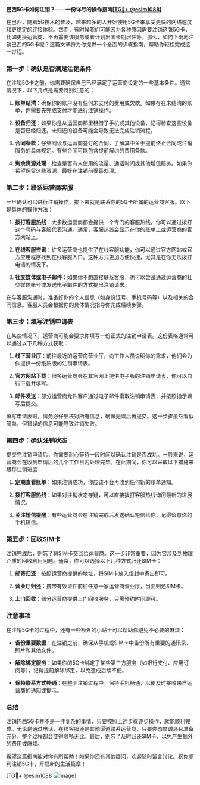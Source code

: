 **巴西5G卡如何注销？——一份详尽的操作指南[[TG💪+ @esim1088](https://t.me/s/esim1088)]**

在巴西，随着5G技术的普及，越来越多的人开始使用5G卡来享受更快的网络速度和更稳定的连接体验。然而，有时候我们可能因为各种原因需要注销这张5G卡，比如更换运营商、不再需要该服务或者计划出国长期居住等。那么，如何正确地注销巴西的5G卡呢？这篇文章将为你提供一个全面的步骤指南，帮助你轻松完成这一过程。

### **第一步：确认是否满足注销条件**
在注销5G卡之前，你需要确保自己已经满足了运营商设定的一些基本条件。通常情况下，以下几点是需要特别注意的：

1. **账单结清**：确保你的账户没有任何未支付的费用或欠款。如果存在未结清的账单，你需要先完成支付才能进行注销操作。
   
2. **设备归还**：如果你是从运营商那里租借了手机或其他设备，记得检查这些设备是否已经归还。未归还的设备可能会导致无法完成注销流程。

3. **合同条款**：仔细阅读与运营商签订的合同，了解其中关于提前终止合同或注销服务的具体规定。有些合同可能包含提前解约的费用条款。

4. **剩余资源处理**：检查是否有未使用的流量、通话时间或其他增值服务。如果你希望保留这些资源，最好在注销前妥善处理。

### **第二步：联系运营商客服**
一旦确认可以进行注销操作，接下来就是联系你的5G卡所属的运营商客服。以下是具体的操作方法：

1. **拨打客服热线**：大多数运营商都会提供一个专门的客服热线，你可以通过拨打这个号码与客服代表沟通。通常，客服热线会显示在你的账单上或运营商的官方网站上。

2. **在线客服咨询**：许多运营商也提供了在线客服功能，你可以通过官方网站或官方应用程序找到在线客服入口。这种方式更加方便快捷，尤其是在你无法拨打电话的情况下。

3. **社交媒体或电子邮件**：如果你不想直接联系客服，也可以尝试通过运营商的社交媒体账号或发送电子邮件的方式提出注销请求。

在与客服沟通时，准备好你的个人信息（如身份证号、手机号码等）以及相关的合同信息。客服人员会根据你的具体情况指导你完成后续步骤。

### **第三步：填写注销申请表**
在某些情况下，运营商可能会要求你填写一份正式的注销申请表。这份表格通常可以通过以下几种方式获取：

1. **线下营业厅**：前往最近的运营商营业厅，向工作人员说明你的需求，他们会为你提供一份纸质版的注销申请表。

2. **官方网站下载**：很多运营商会在其官网上提供电子版的注销申请表，你可以自行下载并填写。

3. **邮件发送**：部分运营商允许客户通过电子邮件索取注销申请表，并按照指示填写后提交。

填写申请表时，请务必仔细核对所有信息，确保无误后再提交。这一步骤虽然看似简单，但错误的信息可能导致注销失败。

### **第四步：确认注销状态**
提交完注销申请后，你需要耐心等待一段时间以确认注销是否成功。一般来说，运营商会在收到申请后的几个工作日内处理完毕。在此期间，你可以采取以下措施来跟踪注销进度：

1. **定期查看账单**：如果注销成功，你应该不会再收到任何新的账单通知。

2. **拨打客服热线**：如果对注销状态存疑，可以直接拨打客服热线询问最新的进展情况。

3. **关注短信提醒**：有些运营商会在注销完成后发送确认短信给你，记得留意你的手机短信。

### **第五步：回收SIM卡**
注销完成后，别忘了将SIM卡交回给运营商。这一步非常重要，因为它涉及到物理介质的回收利用问题。通常，你可以选择以下几种方式归还SIM卡：

1. **邮寄归还**：按照运营商提供的地址，将SIM卡放入信封中寄出即可。

2. **营业厅归还**：携带有效证件前往任意一家运营商营业厅，当面归还SIM卡。

3. **上门回收**：部分运营商提供上门回收服务，只需预约时间即可。

### **注意事项**
在注销5G卡的过程中，还有一些额外的小贴士可以帮助你避免不必要的麻烦：

- **备份重要数据**：在注销之前，确保从手机或SIM卡中备份所有重要的通讯录、照片和其他文件。
  
- **解除绑定服务**：如果你的5G卡绑定了某些第三方服务（如银行支付、应用订阅等），记得提前解除绑定，以免造成后续不便。

- **保持联系方式畅通**：在整个注销过程中，保持手机畅通，以便及时接收来自运营商的通知或提示。

### **总结**
注销巴西5G卡并不是一件复杂的事情，只要按照上述步骤逐步操作，就能顺利完成。无论是通过电话、在线客服还是其他渠道联系运营商，只要你态度诚恳且准备充分，整个过程都会变得顺畅无比。最后，别忘了及时归还SIM卡，以免产生额外的费用或麻烦。

希望这篇指南能对你有所帮助！如果你还有其他疑问，欢迎随时留言讨论。祝你顺利注销5G卡，开启新的生活篇章！

[[TG💪+ @esim1088](https://t.me/s/esim1088) ![Image](https://i.postimg.cc/4NQfJmqS/Snipaste-2025-05-13-00-14-12.png)]